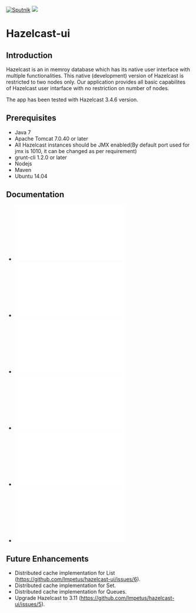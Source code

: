 [![Sputnik](https://sputnik.ci/conf/badge)](https://sputnik.ci/app#/builds/Impetus/hazelcast-ui)
[![](https://travis-ci.org/impetus/hazelcast-ui.svg?branch=master)](https://travis-ci.org/impetus/hazelcast-ui) 

# Hazelcast-ui

## Introduction

Hazelcast is an in memroy database which has its native user interface with multiple functionalities. This native (development) version of Hazelcast is restricted to two nodes only. Our application provides all basic capabilites of Hazelcast user intarface with no restriction on number of nodes.

The app has been tested with Hazelcast 3.4.6 version.

## Prerequisites
- Java 7
- Apache Tomcat 7.0.40 or later
- All Hazelcast instances should be JMX enabled(By default port used for jmx is 1010, it can be changed as per requirement)
- grunt-cli 1.2.0 or later
- Nodejs
- Maven
- Ubuntu 14.04

## Documentation

* ![How it works](how_it_works.md)
* ![Features](features.md)
* ![Starting Hazelcast Cluster](starting_hazelcast.md)
* ![Building and Deploying](building_deploying.md)
* ![Example](example.md)
* ![Troubleshooting](troubleshooting.md)

## Future Enhancements

* Distributed cache implementation for List (https://github.com/Impetus/hazelcast-ui/issues/6).
* Distributed cache implementation for Set.
* Distributed cache implementation for Queues.
* Upgrade Hazelcast to 3.11 (https://github.com/Impetus/hazelcast-ui/issues/5).

